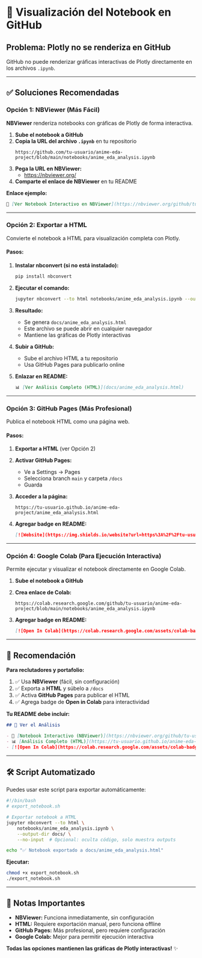 # 📓 Visualización del Notebook en GitHub

## Problema: Plotly no se renderiza en GitHub

GitHub no puede renderizar gráficas interactivas de Plotly directamente en los archivos `.ipynb`.

---

## ✅ Soluciones Recomendadas

### Opción 1: NBViewer (Más Fácil)

**NBViewer** renderiza notebooks con gráficas de Plotly de forma interactiva.

1. **Sube el notebook a GitHub**
2. **Copia la URL del archivo `.ipynb`** en tu repositorio
   ```
   https://github.com/tu-usuario/anime-eda-project/blob/main/notebooks/anime_eda_analysis.ipynb
   ```
3. **Pega la URL en NBViewer:**
   - https://nbviewer.org/
4. **Comparte el enlace de NBViewer** en tu README

**Enlace ejemplo:**
```markdown
🔗 [Ver Notebook Interactivo en NBViewer](https://nbviewer.org/github/tu-usuario/anime-eda-project/blob/main/notebooks/anime_eda_analysis.ipynb)
```

---

### Opción 2: Exportar a HTML

Convierte el notebook a HTML para visualización completa con Plotly.

#### Pasos:

1. **Instalar nbconvert (si no está instalado):**
   ```bash
   pip install nbconvert
   ```

2. **Ejecutar el comando:**
   ```bash
   jupyter nbconvert --to html notebooks/anime_eda_analysis.ipynb --output-dir docs/
   ```

3. **Resultado:**
   - Se genera `docs/anime_eda_analysis.html`
   - Este archivo se puede abrir en cualquier navegador
   - Mantiene las gráficas de Plotly interactivas

4. **Subir a GitHub:**
   - Sube el archivo HTML a tu repositorio
   - Usa GitHub Pages para publicarlo online

5. **Enlazar en README:**
   ```markdown
   📊 [Ver Análisis Completo (HTML)](docs/anime_eda_analysis.html)
   ```

---

### Opción 3: GitHub Pages (Más Profesional)

Publica el notebook HTML como una página web.

#### Pasos:

1. **Exportar a HTML** (ver Opción 2)

2. **Activar GitHub Pages:**
   - Ve a Settings → Pages
   - Selecciona branch `main` y carpeta `/docs`
   - Guarda

3. **Acceder a la página:**
   ```
   https://tu-usuario.github.io/anime-eda-project/anime_eda_analysis.html
   ```

4. **Agregar badge en README:**
   ```markdown
   [![Website](https://img.shields.io/website?url=https%3A%2F%2Ftu-usuario.github.io%2Fanime-eda-project)](https://tu-usuario.github.io/anime-eda-project/anime_eda_analysis.html)
   ```

---

### Opción 4: Google Colab (Para Ejecución Interactiva)

Permite ejecutar y visualizar el notebook directamente en Google Colab.

1. **Sube el notebook a GitHub**

2. **Crea enlace de Colab:**
   ```
   https://colab.research.google.com/github/tu-usuario/anime-eda-project/blob/main/notebooks/anime_eda_analysis.ipynb
   ```

3. **Agregar badge en README:**
   ```markdown
   [![Open In Colab](https://colab.research.google.com/assets/colab-badge.svg)](https://colab.research.google.com/github/tu-usuario/anime-eda-project/blob/main/notebooks/anime_eda_analysis.ipynb)
   ```

---

## 🎯 Recomendación

**Para reclutadores y portafolio:**

1. ✅ Usa **NBViewer** (fácil, sin configuración)
2. ✅ Exporta a **HTML** y súbelo a `/docs`
3. ✅ Activa **GitHub Pages** para publicar el HTML
4. ✅ Agrega badge de **Open in Colab** para interactividad

**Tu README debe incluir:**
```markdown
## 📓 Ver el Análisis

- 🔗 [Notebook Interactivo (NBViewer)](https://nbviewer.org/github/tu-usuario/anime-eda-project/blob/main/notebooks/anime_eda_analysis.ipynb)
- 📊 [Análisis Completo (HTML)](https://tu-usuario.github.io/anime-eda-project/anime_eda_analysis.html)
- [![Open In Colab](https://colab.research.google.com/assets/colab-badge.svg)](https://colab.research.google.com/github/tu-usuario/anime-eda-project/blob/main/notebooks/anime_eda_analysis.ipynb)
```

---

## 🛠️ Script Automatizado

Puedes usar este script para exportar automáticamente:

```bash
#!/bin/bash
# export_notebook.sh

# Exportar notebook a HTML
jupyter nbconvert --to html \
    notebooks/anime_eda_analysis.ipynb \
    --output-dir docs/ \
    --no-input  # Opcional: oculta código, solo muestra outputs

echo "✅ Notebook exportado a docs/anime_eda_analysis.html"
```

**Ejecutar:**
```bash
chmod +x export_notebook.sh
./export_notebook.sh
```

---

## 📌 Notas Importantes

- **NBViewer:** Funciona inmediatamente, sin configuración
- **HTML:** Requiere exportación manual, pero funciona offline
- **GitHub Pages:** Más profesional, pero requiere configuración
- **Google Colab:** Mejor para permitir ejecución interactiva

**Todas las opciones mantienen las gráficas de Plotly interactivas!** ✨
